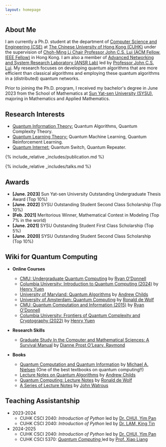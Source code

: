 ```yaml
---
layout: homepage
---
```


## About Me
I am currently a Ph.D. student at the department of <a href="https://www.cse.cuhk.edu.hk"  target="_blank">Computer Science and Engineering (CSE)</a> at <a href="https://www.cuhk.edu.hk/chinese/index.html"  target="_blank">The Chinese University of Hong Kong (CUHK)</a> under the supervision of <a href="http://www.cse.cuhk.edu.hk/~cslui/"  target="_blank">Choh-Ming Li Chair Professor John C.S. Lui (ACM Fellow, IEEE Fellow)</a> in Hong Kong. I am also a member of <a href="http://ansrlab.cse.cuhk.edu.hk"  target="_blank">Advanced Networking and System Research Laboratory (ANSR Lab)</a> led by <a href="http://www.cse.cuhk.edu.hk/~cslui/"  target="_blank"> Professor John C.S. Lui</a>. My research focuses on developing quantum algorithms that are more efficient than classical algorithms and employing these quantum algorithms in a (distributed) quantum networks. 

Prior to joining the Ph.D. program, I received my bachelor's degree in June 2023 from the School of Mathematics at <a href="https://www.sysu.edu.cn" target = "_blank"> Sun Yat-sen University (SYSU)</a>, majoring in Mathematics and Applied Mathematics. 


## Research Interests
- <a href="https://en.wikipedia.org/wiki/Quantum_information" target="_blank">Quantum Information Theory:</a> Quantum Algorithms, Quantum Complexity Theory.
- <a href="https://en.wikipedia.org/wiki/Quantum_machine_learning" target="_blank">Quantum Learning Theory:</a> Quantum Machine Learning, Quantum Reinforcement Learning.
- <a href="https://en.wikipedia.org/wiki/Quantum_network" target="_blank">Quantum Internet:</a> Quantum Switch, Quantum Repeater.

{% include_relative _includes/publication.md %}

{% include_relative _includes/talks.md %}


## Awards
- **[June. 2023]** Sun Yat-sen University Outstanding Undergraduate Thesis Award (Top 10%)
- **[June. 2022]** SYSU Outstanding Student Second Class Scholarship (Top 10%)
- **[Feb. 2021]** Meritorious Winner, Mathematical Contest in Modeling (Top 7% in the world)
- **[June. 2021]** SYSU Outstanding Student First Class Scholarship (Top 5%)
- **[June. 2020]** SYSU Outstanding Student Second Class Scholarship (Top 10%)


## Wiki for Quantum Computing
- **Online Courses**
    <!-- - <a href="https://staff.ie.cuhk.edu.hk/~xjlin/IERG6120/" target="_blank">CUHK IERG 6120: *Convex and Stochastic Optimization and Applications*</a> by <a href="https://staff.ie.cuhk.edu.hk/~xjlin/" target="_blank">Professor Xiaojun Lin</a>  -->
    <!-- - <a href="https://www.coursera.org/learn/information-theory/home/week/1" target="_blank">CUHK ENGG 5301: *Information Theory*</a> by <a href="https://www.ie.cuhk.edu.hk/faculty/yeung-wai-ho-raymond/" target="_blank">Professor YEUNG Wai Ho, Raymond</a> -->
    <!-- - MIT Open Courseware: <a href="https://ocw.mit.edu/courses/6-231-dynamic-programming-and-stochastic-control-fall-2015/" target="_blank">*Dynamic Programming And Stochastic Control*</a> -->
    <!-- - <a href="https://yuanz.web.illinois.edu/teaching/IE498fa19/" target="_blank">UIUC IE498: *Online Learning and Decision Making*</a> by <a href="https://yuanz.web.illinois.edu/index.html" target="_blank">Professor Yuan Zhou</a> -->
    <!-- - <a href="https://www.cs.princeton.edu/~wayne/kleinberg-tardos/" target="_blank">Princeton University: *Algorithm Design*</a> by <a href="https://www.cs.princeton.edu/~wayne/contact/" target="_blank">Dr.Kevin Wayne</a> -->
    - <a href="https://www.youtube.com/playlist?list=PLm3J0oaFux3bF48kurxGR6jrmPaQf6lkN" target="_blank">CMU: Undergraduate Quantum Computing</a> by <a href="https://www.cs.cmu.edu/~odonnell/" target="_blank">Ryan O'Donnell</a>
    - <a href="https://www.henryyuen.net/classes/fall2024/" target="_blank">Columbia University: Introduction to Quantum Computing (2024)</a> by <a href="https://www.henryyuen.net/#about" target="_blank">Henry Yuen</a>
    - <a href="https://www.cs.umd.edu/class/spring2025/cmsc858Q/" target="_blank">University of Maryland: Quantum Algorithms</a> by <a href="https://www.cs.umd.edu/~amchilds/" target="_blank">Andrew Childs</a>
    - <a href="https://homepages.cwi.nl/~rdewolf/qc24.html" target="_blank">University of Amsterdam: Quantum Computing</a> by <a href="https://homepages.cwi.nl/~rdewolf/#Courses" target="_blank">Ronald de Wolf</a>
    - <a href="https://www.cs.cmu.edu/~odonnell/quantum15/" target="_blank">CMU: Quantum Computation and Information (2015)</a> by <a href="https://www.cs.cmu.edu/~odonnell/" target="_blank">Ryan O'Donnell</a>
    - <a href="https://www.henryyuen.net/classes/spring2022/" target="_blank">Columbia University: Frontiers of Quantum Complexity and Cryptography (2022)</a> by <a href="https://www.henryyuen.net/#about" target="_blank">Henry Yuen</a>

- **Research Skills**
    - <a href="https://www.cs.umd.edu/~oleary/gradstudy/gradstudy.html" target="_blank">Graduate Study In the Computer and Mathematical Sciences: A Survival Manual</a> by <a href="https://www.cs.umd.edu/~oleary/" target="_blank">Dianne Prost O'Leary, Raymond</a>
- **Books**
    <!-- - <a href="https://www.sciencedirect.com/bookseries/mathematics-in-science-and-engineering/vol/125/suppl/C" target="_blank">*Dynamic Programming and Stochastic Control*</a> edited by <a href="https://www.mit.edu/~dimitrib/home.html" target="_blank"> Dimitri P. Bertsekas</a> -->
    - <a href="https://michaelnielsen.org/qcqi/QINFO-book-nielsen-and-chuang-toc-and-chapter1-nov00.pdf" target="_blank">Quantum Computation and Quantum Information</a> by <a href="https://michaelnielsen.org/" target="_blank">Michael A. Nielsen</a> (One of the best textbooks on quantum computing!!)
    <!-- - <a href="https://dspace.mit.edu/handle/1721.1/3719" target="_blank">*Parallel and Distributed Computation:Numerical Methods*</a> edited by <a href="https://www.mit.edu/~dimitrib/home.html" target="_blank"> Dimitri P. Bertsekas</a> -->
    - <a href="https://www.cs.umd.edu/~amchilds/qa/" target="_blank">Lecture Notes on Quantum Algorithms</a> by <a href="https://www.cs.umd.edu/~amchilds/" target="_blank">Andrew Childs</a>
    - <a href="https://homepages.cwi.nl/~rdewolf/qcnotes.pdf" target="_blank">Quantum Computing: Lecture Notes</a> by <a href="https://homepages.cwi.nl/~rdewolf/#Courses" target="_blank">Ronald de Wolf</a>
    - <a href="https://johnwatrous.com/lecture-notes/" target="_blank">A Series of Lecture Notes</a> by <a href="https://johnwatrous.com/" target="_blank">John Watrous</a>
    <!-- - <a href="https://rltheorybook.github.io/rltheorybook_AJKS.pdf" target="_blank">Reinforcement Learning: Theory and Algorithms</a> by <a href="https://alekhagarwal.net/" target="_blank"> Alekh Agarwal</a> et al. -->

## Teaching Assistantship
- 2023-2024
    - CUHK CSCI 2040: *Introduction of Python* led by <a href="https://www.cse.cuhk.edu.hk/~ypchui/" target="_blank"> Dr. CHUI, Yim Pan </a> 
    - CUHK CSCI 2040: *Introduction of Python* led by <a href="https://www.cse.cuhk.edu.hk/~ktlam/" target="_blank"> Dr. LAM, King Tin </a> 
- 2024-2025
    - CUHK CSCI 2040: *Introduction of Python* led by <a href="https://www.cse.cuhk.edu.hk/~ypchui/" target="_blank"> Dr. CHUI, Yim Pan </a> 
    - CUHK CSCI 5370: <a href="https://xiao-liang.github.io/Resources/Courses/CSCI5370-Spring25/CSCI5370-Spring25.html" target="_blank"> *Quantum Computing* </a> led by <a href="https://xiao-liang.github.io/" target="_blank"> Prof. Xiao Liang </a> 